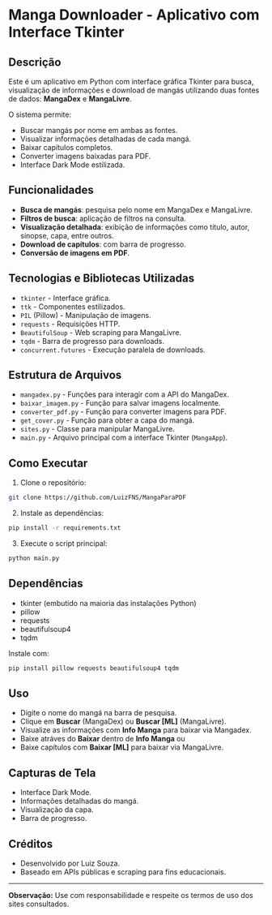 # Manga Downloader - Aplicativo com Interface Tkinter

## Descrição

Este é um aplicativo em Python com interface gráfica Tkinter para busca, visualização de informações e download de mangás utilizando duas fontes de dados: **MangaDex** e **MangaLivre**.

O sistema permite:

* Buscar mangás por nome em ambas as fontes.
* Visualizar informações detalhadas de cada mangá.
* Baixar capítulos completos.
* Converter imagens baixadas para PDF.
* Interface Dark Mode estilizada.

## Funcionalidades

* **Busca de mangás**: pesquisa pelo nome em MangaDex e MangaLivre.
* **Filtros de busca**: aplicação de filtros na consulta.
* **Visualização detalhada**: exibição de informações como título, autor, sinopse, capa, entre outros.
* **Download de capítulos**: com barra de progresso.
* **Conversão de imagens em PDF**.

## Tecnologias e Bibliotecas Utilizadas

* `tkinter` - Interface gráfica.
* `ttk` - Componentes estilizados.
* `PIL` (Pillow) - Manipulação de imagens.
* `requests` - Requisições HTTP.
* `BeautifulSoup` - Web scraping para MangaLivre.
* `tqdm` - Barra de progresso para downloads.
* `concurrent.futures` - Execução paralela de downloads.

## Estrutura de Arquivos

* `mangadex.py` - Funções para interagir com a API do MangaDex.
* `baixar_imagem.py` - Função para salvar imagens localmente.
* `converter_pdf.py` - Função para converter imagens para PDF.
* `get_cover.py` - Função para obter a capa do mangá.
* `sites.py` - Classe para manipular MangaLivre.
* `main.py` - Arquivo principal com a interface Tkinter (`MangaApp`).

## Como Executar

1. Clone o repositório:

```bash
git clone https://github.com/LuizFNS/MangaParaPDF
```

2. Instale as dependências:

```bash
pip install -r requirements.txt
```

3. Execute o script principal:

```bash
python main.py
```

## Dependências

* tkinter (embutido na maioria das instalações Python)
* pillow
* requests
* beautifulsoup4
* tqdm

Instale com:

```bash
pip install pillow requests beautifulsoup4 tqdm
```

## Uso

* Digite o nome do mangá na barra de pesquisa.
* Clique em **Buscar** (MangaDex) ou **Buscar \[ML]** (MangaLivre).
* Visualize as informações com **Info Manga** para baixar via Mangadex.
* Baixe atráves do **Baixar** dentro de **Info Manga**
  ou
* Baixe capítulos com **Baixar \[ML]** para baixar via MangaLivre.

## Capturas de Tela

* Interface Dark Mode.
* Informações detalhadas do mangá.
* Visualização da capa.
* Barra de progresso.

## Créditos

* Desenvolvido por Luiz Souza.
* Baseado em APIs públicas e scraping para fins educacionais.

---

**Observação:** Use com responsabilidade e respeite os termos de uso dos sites consultados.

